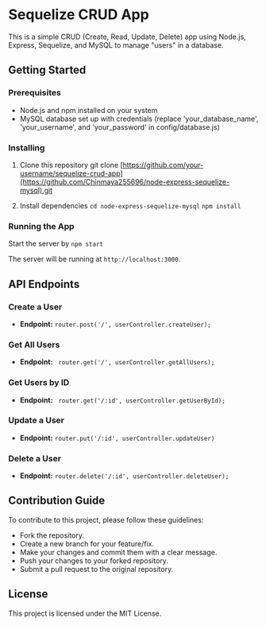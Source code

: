 
# Sequelize CRUD App

This is a simple CRUD (Create, Read, Update, Delete) app using Node.js, Express, Sequelize, and MySQL to manage "users" in a database.

## Getting Started

### Prerequisites

- Node.js and npm installed on your system
- MySQL database set up with credentials (replace 'your_database_name', 'your_username', and 'your_password' in config/database.js)

### Installing

1. Clone this repository
git clone [https://github.com/your-username/sequelize-crud-app](https://github.com/Chinmaya255696/node-express-sequelize-mysql).git

2. Install dependencies
`cd node-express-sequelize-mysql`
`npm install`

### Running the App

Start the server by `npm start`


The server will be running at `http://localhost:3000`.

## API Endpoints

### Create a User

- **Endpoint:** `router.post('/', userController.createUser);`
  
### Get All Users

- **Endpoint:** ` router.get('/', userController.getAllUsers);`

### Get Users by ID

- **Endpoint:** ` router.get('/:id', userController.getUserById);`

### Update a User

- **Endpoint:** `router.put('/:id', userController.updateUser)`

### Delete a User

- **Endpoint:** `router.delete('/:id', userController.deleteUser);`

## Contribution Guide

To contribute to this project, please follow these guidelines:
- Fork the repository.
- Create a new branch for your feature/fix.
- Make your changes and commit them with a clear message.
- Push your changes to your forked repository.
- Submit a pull request to the original repository.

## License

This project is licensed under the MIT License.


